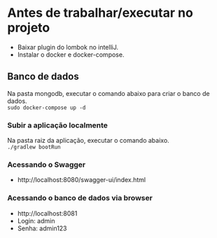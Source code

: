 # Antes de trabalhar/executar no projeto

* Baixar plugin do lombok no intelliJ.
* Instalar o docker e docker-compose.

## Banco de dados

Na pasta mongodb, executar o comando abaixo para criar o banco de dados.  
`sudo docker-compose up -d`

### Subir a aplicação localmente

Na pasta raiz da aplicação, executar o comando abaixo.  
`./gradlew bootRun`

### Acessando o Swagger
* http://localhost:8080/swagger-ui/index.html

### Acessando o banco de dados via browser
* http://localhost:8081
* Login: admin
* Senha: admin123